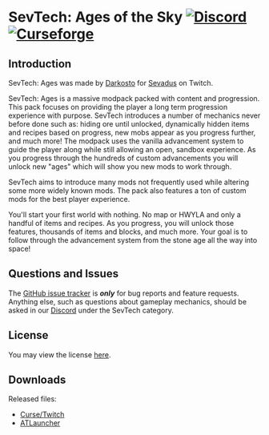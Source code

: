 # SevTech: Ages of the Sky [![Discord][discordImg]][discordLink] [![Curseforge][curseImg]][curseLink]

## Introduction
SevTech: Ages was made by [Darkosto](https://www.twitch.tv/darkosto) for [Sevadus](https://www.twitch.tv/sevadus) on Twitch.

SevTech: Ages is a massive modpack packed with content and progression. This pack focuses on providing the player a long term progression experience with purpose. SevTech introduces a number of mechanics never before done such as: hiding ore until unlocked, dynamically hidden items and recipes based on progress, new mobs appear as you progress further, and much more! The modpack uses the vanilla advancement system to guide the player along while still allowing an open, sandbox experience. As you progress through the hundreds of custom advancements you will unlock new "ages" which will show you new mods to work through. 

SevTech aims to introduce many mods not frequently used while altering some more widely known mods. The pack also features a ton of custom mods for the best player experience. 

You'll start your first world with nothing. No map or HWYLA and only a handful of items and recipes. As you progress, you will unlock those features, thousands of items and blocks, and much more. Your goal is to follow through the advancement system from the stone age all the way into space!

## Questions and Issues

The [GitHub issue tracker](https://github.com/DarkPacks/SevTech-Ages/issues) is ***only*** for bug reports and feature requests. Anything else, such as questions about gameplay mechanics, should be asked in our [Discord][discordLink] under the SevTech category.

## License
You may view the license [here](./LICENSE).

## Downloads
Released files: 
- [Curse/Twitch][curseLink]
- [ATLauncher](https://www.atlauncher.com/pack/SevTechAges)

[discordImg]: https://img.shields.io/discord/329440410839678986.svg?logo=discord&logoWidth=18&colorB=7289DA

[discordLink]: https://discord.gg/darkosto

[curseImg]: http://cf.way2muchnoise.eu/268208.svg

[curseLink]: https://minecraft.curseforge.com/projects/sevtech-ages
